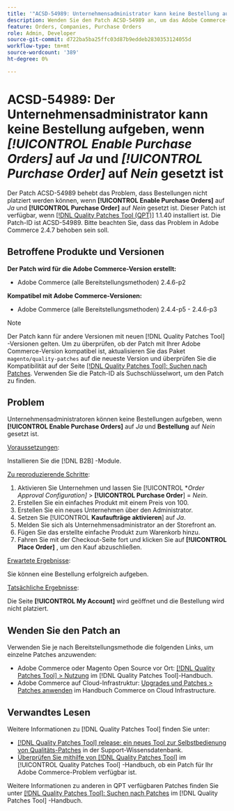 ```yaml
---
title: '"ACSD-54989: Unternehmensadministrator kann keine Bestellung aufgeben, wenn [!UICONTROL Enable Purchase Orders] auf "Ja"und [!UICONTROL Purchase Order] auf "Nein"gesetzt ist'
description: Wenden Sie den Patch ACSD-54989 an, um das Adobe Commerce-Problem zu beheben, bei dem Unternehmensadministratoren keine Bestellungen aufgeben können, wenn [!UICONTROL Enable Purchase Orders] auf Ja und [!UICONTROL Purchase Order] auf Nein gesetzt ist.
feature: Orders, Companies, Purchase Orders
role: Admin, Developer
source-git-commit: d722ba5ba25ffc03d87b9eddeb2830353124055d
workflow-type: tm+mt
source-wordcount: '389'
ht-degree: 0%

---
```


# ACSD-54989: Der Unternehmensadministrator kann keine Bestellung aufgeben, wenn *[!UICONTROL Enable Purchase Orders]* auf *Ja* und *[!UICONTROL Purchase Order]* auf *Nein* gesetzt ist

Der Patch ACSD-54989 behebt das Problem, dass Bestellungen nicht platziert werden können, wenn **[!UICONTROL Enable Purchase Orders]** auf *Ja* und **[!UICONTROL Purchase Order]** auf *Nein* gesetzt ist. Dieser Patch ist verfügbar, wenn [[!DNL Quality Patches Tool (QPT)]](https://experienceleague.adobe.com/en/docs/commerce-knowledge-base/kb/announcements/commerce-announcements/magento-quality-patches-released-new-tool-to-self-serve-quality-patches) 1.1.40 installiert ist. Die Patch-ID ist ACSD-54989. Bitte beachten Sie, dass das Problem in Adobe Commerce 2.4.7 behoben sein soll.

## Betroffene Produkte und Versionen

**Der Patch wird für die Adobe Commerce-Version erstellt:**

* Adobe Commerce (alle Bereitstellungsmethoden) 2.4.6-p2

**Kompatibel mit Adobe Commerce-Versionen:**

* Adobe Commerce (alle Bereitstellungsmethoden) 2.4.4-p5 - 2.4.6-p3

>[!NOTE]
>
>Der Patch kann für andere Versionen mit neuen [!DNL Quality Patches Tool] -Versionen gelten. Um zu überprüfen, ob der Patch mit Ihrer Adobe Commerce-Version kompatibel ist, aktualisieren Sie das Paket `magento/quality-patches` auf die neueste Version und überprüfen Sie die Kompatibilität auf der Seite [[!DNL Quality Patches Tool]: Suchen nach Patches](https://experienceleague.adobe.com/tools/commerce-quality-patches/index.html). Verwenden Sie die Patch-ID als Suchschlüsselwort, um den Patch zu finden.

## Problem

Unternehmensadministratoren können keine Bestellungen aufgeben, wenn **[!UICONTROL Enable Purchase Orders]** auf *Ja* und **Bestellung** auf *Nein* gesetzt ist.

<u>Voraussetzungen</u>:

Installieren Sie die [!DNL B2B] -Module.

<u>Zu reproduzierende Schritte</u>:

1. Aktivieren Sie Unternehmen und lassen Sie [!UICONTROL **Order Approval Configuration]* > **[!UICONTROL Purchase Order**] = *Nein*.
1. Erstellen Sie ein einfaches Produkt mit einem Preis von 100.
1. Erstellen Sie ein neues Unternehmen über den Administrator.
1. Setzen Sie [!UICONTROL **Kaufaufträge aktivieren**] auf *Ja*.
1. Melden Sie sich als Unternehmensadministrator an der Storefront an.
1. Fügen Sie das erstellte einfache Produkt zum Warenkorb hinzu.
1. Fahren Sie mit der Checkout-Seite fort und klicken Sie auf **[!UICONTROL Place Order]** , um den Kauf abzuschließen.

<u>Erwartete Ergebnisse</u>:

Sie können eine Bestellung erfolgreich aufgeben.

<u>Tatsächliche Ergebnisse</u>:

Die Seite **[!UICONTROL My Account]** wird geöffnet und die Bestellung wird nicht platziert.

## Wenden Sie den Patch an

Verwenden Sie je nach Bereitstellungsmethode die folgenden Links, um einzelne Patches anzuwenden:

* Adobe Commerce oder Magento Open Source vor Ort: [[!DNL Quality Patches Tool] > Nutzung](https://experienceleague.adobe.com/docs/commerce-operations/tools/quality-patches-tool/usage.html) im [!DNL Quality Patches Tool]-Handbuch.
* Adobe Commerce auf Cloud-Infrastruktur: [Upgrades und Patches > Patches anwenden](https://experienceleague.adobe.com/docs/commerce-cloud-service/user-guide/develop/upgrade/apply-patches.html) im Handbuch Commerce on Cloud Infrastructure.

## Verwandtes Lesen

Weitere Informationen zu [!DNL Quality Patches Tool] finden Sie unter:

* [[!DNL Quality Patches Tool] release: ein neues Tool zur Selbstbedienung von Qualitäts-Patches](https://experienceleague.adobe.com/en/docs/commerce-knowledge-base/kb/announcements/commerce-announcements/magento-quality-patches-released-new-tool-to-self-serve-quality-patches) in der Support-Wissensdatenbank.
* [Überprüfen Sie mithilfe von  [!DNL Quality Patches Tool]](/help/tools/quality-patches-tool/patches-available-in-qpt/check-patch-for-magento-issue-with-magento-quality-patches.md) im [!UICONTROL Quality Patches Tool] -Handbuch, ob ein Patch für Ihr Adobe Commerce-Problem verfügbar ist.


Weitere Informationen zu anderen in QPT verfügbaren Patches finden Sie unter [[!DNL Quality Patches Tool]: Suchen nach Patches](https://experienceleague.adobe.com/tools/commerce-quality-patches/index.html) im [!DNL Quality Patches Tool] -Handbuch.
